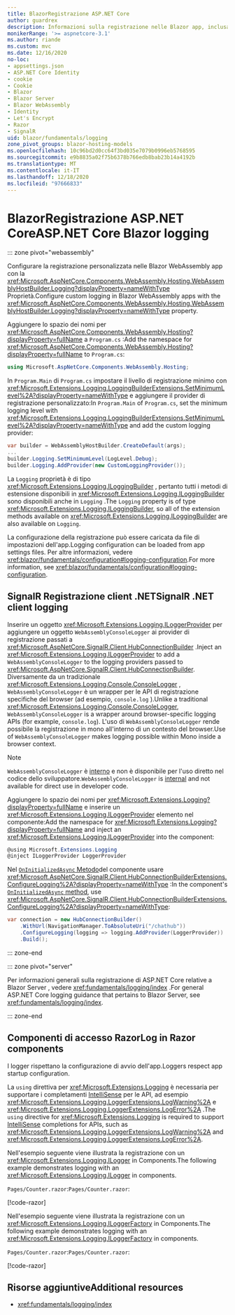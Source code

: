```yaml
---
title: BlazorRegistrazione ASP.NET Core
author: guardrex
description: Informazioni sulla registrazione nelle Blazor app, inclusa la configurazione a livello di log e su come scrivere messaggi di log dai Razor componenti.
monikerRange: '>= aspnetcore-3.1'
ms.author: riande
ms.custom: mvc
ms.date: 12/16/2020
no-loc:
- appsettings.json
- ASP.NET Core Identity
- cookie
- Cookie
- Blazor
- Blazor Server
- Blazor WebAssembly
- Identity
- Let's Encrypt
- Razor
- SignalR
uid: blazor/fundamentals/logging
zone_pivot_groups: blazor-hosting-models
ms.openlocfilehash: 10c96bd2d0cc64f3bd035e7079b0996eb5768595
ms.sourcegitcommit: e9b8835a02f75b6378b766edb8bab23b14a4192b
ms.translationtype: MT
ms.contentlocale: it-IT
ms.lasthandoff: 12/18/2020
ms.locfileid: "97666833"
---
```

# <a name="aspnet-core-no-locblazor-logging"></a><span data-ttu-id="77b83-103">BlazorRegistrazione ASP.NET Core</span><span class="sxs-lookup"><span data-stu-id="77b83-103">ASP.NET Core Blazor logging</span></span>

::: zone pivot="webassembly"

<span data-ttu-id="77b83-104">Configurare la registrazione personalizzata nelle Blazor WebAssembly app con la <xref:Microsoft.AspNetCore.Components.WebAssembly.Hosting.WebAssemblyHostBuilder.Logging?displayProperty=nameWithType> Proprietà.</span><span class="sxs-lookup"><span data-stu-id="77b83-104">Configure custom logging in Blazor WebAssembly apps with the <xref:Microsoft.AspNetCore.Components.WebAssembly.Hosting.WebAssemblyHostBuilder.Logging?displayProperty=nameWithType> property.</span></span>

<span data-ttu-id="77b83-105">Aggiungere lo spazio dei nomi per <xref:Microsoft.AspNetCore.Components.WebAssembly.Hosting?displayProperty=fullName> a `Program.cs` :</span><span class="sxs-lookup"><span data-stu-id="77b83-105">Add the namespace for <xref:Microsoft.AspNetCore.Components.WebAssembly.Hosting?displayProperty=fullName> to `Program.cs`:</span></span>

```csharp
using Microsoft.AspNetCore.Components.WebAssembly.Hosting;
```

<span data-ttu-id="77b83-106">In `Program.Main` di `Program.cs` impostare il livello di registrazione minimo con <xref:Microsoft.Extensions.Logging.LoggingBuilderExtensions.SetMinimumLevel%2A?displayProperty=nameWithType> e aggiungere il provider di registrazione personalizzato:</span><span class="sxs-lookup"><span data-stu-id="77b83-106">In `Program.Main` of `Program.cs`, set the minimum logging level with <xref:Microsoft.Extensions.Logging.LoggingBuilderExtensions.SetMinimumLevel%2A?displayProperty=nameWithType> and add the custom logging provider:</span></span>

```csharp
var builder = WebAssemblyHostBuilder.CreateDefault(args);
...
builder.Logging.SetMinimumLevel(LogLevel.Debug);
builder.Logging.AddProvider(new CustomLoggingProvider());
```

<span data-ttu-id="77b83-107">La `Logging` proprietà è di tipo <xref:Microsoft.Extensions.Logging.ILoggingBuilder> , pertanto tutti i metodi di estensione disponibili in <xref:Microsoft.Extensions.Logging.ILoggingBuilder> sono disponibili anche in `Logging` .</span><span class="sxs-lookup"><span data-stu-id="77b83-107">The `Logging` property is of type <xref:Microsoft.Extensions.Logging.ILoggingBuilder>, so all of the extension methods available on <xref:Microsoft.Extensions.Logging.ILoggingBuilder> are also available on `Logging`.</span></span>

<span data-ttu-id="77b83-108">La configurazione della registrazione può essere caricata da file di impostazioni dell'app.</span><span class="sxs-lookup"><span data-stu-id="77b83-108">Logging configuration can be loaded from app settings files.</span></span> <span data-ttu-id="77b83-109">Per altre informazioni, vedere <xref:blazor/fundamentals/configuration#logging-configuration>.</span><span class="sxs-lookup"><span data-stu-id="77b83-109">For more information, see <xref:blazor/fundamentals/configuration#logging-configuration>.</span></span>

## <a name="no-locsignalr-net-client-logging"></a><span data-ttu-id="77b83-110">SignalR Registrazione client .NET</span><span class="sxs-lookup"><span data-stu-id="77b83-110">SignalR .NET client logging</span></span>

<span data-ttu-id="77b83-111">Inserire un oggetto <xref:Microsoft.Extensions.Logging.ILoggerProvider> per aggiungere un oggetto `WebAssemblyConsoleLogger` ai provider di registrazione passati a <xref:Microsoft.AspNetCore.SignalR.Client.HubConnectionBuilder> .</span><span class="sxs-lookup"><span data-stu-id="77b83-111">Inject an <xref:Microsoft.Extensions.Logging.ILoggerProvider> to add a `WebAssemblyConsoleLogger` to the logging providers passed to <xref:Microsoft.AspNetCore.SignalR.Client.HubConnectionBuilder>.</span></span> <span data-ttu-id="77b83-112">Diversamente da un tradizionale <xref:Microsoft.Extensions.Logging.Console.ConsoleLogger> , `WebAssemblyConsoleLogger` è un wrapper per le API di registrazione specifiche del browser (ad esempio, `console.log` ).</span><span class="sxs-lookup"><span data-stu-id="77b83-112">Unlike a traditional <xref:Microsoft.Extensions.Logging.Console.ConsoleLogger>, `WebAssemblyConsoleLogger` is a wrapper around browser-specific logging APIs (for example, `console.log`).</span></span> <span data-ttu-id="77b83-113">L'uso di `WebAssemblyConsoleLogger` rende possibile la registrazione in mono all'interno di un contesto del browser.</span><span class="sxs-lookup"><span data-stu-id="77b83-113">Use of `WebAssemblyConsoleLogger` makes logging possible within Mono inside a browser context.</span></span>

> [!NOTE]
> <span data-ttu-id="77b83-114">`WebAssemblyConsoleLogger` è [interno](/dotnet/csharp/language-reference/keywords/internal) e non è disponibile per l'uso diretto nel codice dello sviluppatore.</span><span class="sxs-lookup"><span data-stu-id="77b83-114">`WebAssemblyConsoleLogger` is [internal](/dotnet/csharp/language-reference/keywords/internal) and not available for direct use in developer code.</span></span>

<span data-ttu-id="77b83-115">Aggiungere lo spazio dei nomi per <xref:Microsoft.Extensions.Logging?displayProperty=fullName> e inserire un <xref:Microsoft.Extensions.Logging.ILoggerProvider> elemento nel componente:</span><span class="sxs-lookup"><span data-stu-id="77b83-115">Add the namespace for <xref:Microsoft.Extensions.Logging?displayProperty=fullName> and inject an <xref:Microsoft.Extensions.Logging.ILoggerProvider> into the component:</span></span>

```csharp
@using Microsoft.Extensions.Logging
@inject ILoggerProvider LoggerProvider
```

<span data-ttu-id="77b83-116">Nel [ `OnInitializedAsync` Metodo](xref:blazor/components/lifecycle#component-initialization-methods)del componente usare <xref:Microsoft.AspNetCore.SignalR.Client.HubConnectionBuilderExtensions.ConfigureLogging%2A?displayProperty=nameWithType> :</span><span class="sxs-lookup"><span data-stu-id="77b83-116">In the component's [`OnInitializedAsync` method](xref:blazor/components/lifecycle#component-initialization-methods), use <xref:Microsoft.AspNetCore.SignalR.Client.HubConnectionBuilderExtensions.ConfigureLogging%2A?displayProperty=nameWithType>:</span></span>

```csharp
var connection = new HubConnectionBuilder()
    .WithUrl(NavigationManager.ToAbsoluteUri("/chathub"))
    .ConfigureLogging(logging => logging.AddProvider(LoggerProvider))
    .Build();
```

::: zone-end

::: zone pivot="server"

<span data-ttu-id="77b83-117">Per informazioni generali sulla registrazione di ASP.NET Core relative a Blazor Server , vedere <xref:fundamentals/logging/index> .</span><span class="sxs-lookup"><span data-stu-id="77b83-117">For general ASP.NET Core logging guidance that pertains to Blazor Server, see <xref:fundamentals/logging/index>.</span></span>

::: zone-end

## <a name="log-in-no-locrazor-components"></a><span data-ttu-id="77b83-118">Componenti di accesso Razor</span><span class="sxs-lookup"><span data-stu-id="77b83-118">Log in Razor components</span></span>

<span data-ttu-id="77b83-119">I logger rispettano la configurazione di avvio dell'app.</span><span class="sxs-lookup"><span data-stu-id="77b83-119">Loggers respect app startup configuration.</span></span>

<span data-ttu-id="77b83-120">La `using` direttiva per <xref:Microsoft.Extensions.Logging> è necessaria per supportare i completamenti [IntelliSense](/visualstudio/ide/using-intellisense) per le API, ad esempio <xref:Microsoft.Extensions.Logging.LoggerExtensions.LogWarning%2A> e <xref:Microsoft.Extensions.Logging.LoggerExtensions.LogError%2A> .</span><span class="sxs-lookup"><span data-stu-id="77b83-120">The `using` directive for <xref:Microsoft.Extensions.Logging> is required to support [IntelliSense](/visualstudio/ide/using-intellisense) completions for APIs, such as <xref:Microsoft.Extensions.Logging.LoggerExtensions.LogWarning%2A> and <xref:Microsoft.Extensions.Logging.LoggerExtensions.LogError%2A>.</span></span>

<span data-ttu-id="77b83-121">Nell'esempio seguente viene illustrata la registrazione con un <xref:Microsoft.Extensions.Logging.ILogger> in Components.</span><span class="sxs-lookup"><span data-stu-id="77b83-121">The following example demonstrates logging with an <xref:Microsoft.Extensions.Logging.ILogger> in components.</span></span>

<span data-ttu-id="77b83-122">`Pages/Counter.razor`:</span><span class="sxs-lookup"><span data-stu-id="77b83-122">`Pages/Counter.razor`:</span></span>

[!code-razor[](logging/samples_snapshot/Counter1.razor?highlight=3,16)]

<span data-ttu-id="77b83-123">Nell'esempio seguente viene illustrata la registrazione con un <xref:Microsoft.Extensions.Logging.ILoggerFactory> in Components.</span><span class="sxs-lookup"><span data-stu-id="77b83-123">The following example demonstrates logging with an <xref:Microsoft.Extensions.Logging.ILoggerFactory> in components.</span></span>

<span data-ttu-id="77b83-124">`Pages/Counter.razor`:</span><span class="sxs-lookup"><span data-stu-id="77b83-124">`Pages/Counter.razor`:</span></span>

[!code-razor[](logging/samples_snapshot/Counter2.razor?highlight=3,16-17)]

## <a name="additional-resources"></a><span data-ttu-id="77b83-125">Risorse aggiuntive</span><span class="sxs-lookup"><span data-stu-id="77b83-125">Additional resources</span></span>

* <xref:fundamentals/logging/index>
